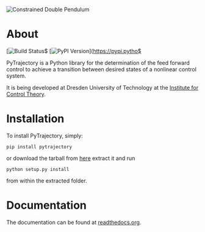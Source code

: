 ![Constrained Double Pendulum](https://raw.github.com/TUD-RST/pytrajectory/new_api/doc/pic/con_double_pend_swing.gif)

About
=====

[![Build Status](https://travis-ci.org/TUD-RST/pytrajectory.svg?branch=new_api)$
[![PyPI Version](https://pypip.in/v/pytrajectory/badge.png)](https://pypi.pytho$

PyTrajectory is a Python library for the determination of the feed forward control 
to achieve a transition between desired states of a nonlinear control system.

It is being developed at Dresden University of Technology at the 
[Institute for Control Theory](http://www.et.tu-dresden.de/rst/).


Installation
============

To install PyTrajectory, simply:

    pip install pytrajectory

or download the tarball from [here](https://github.com/akunze3/pytrajectory/tree/master/dist) extract it and run

    python setup.py install

from within the extracted folder.

   
Documentation
=============

The documentation can be found at [readthedocs.org](https://pytrajectory.readthedocs.org).

